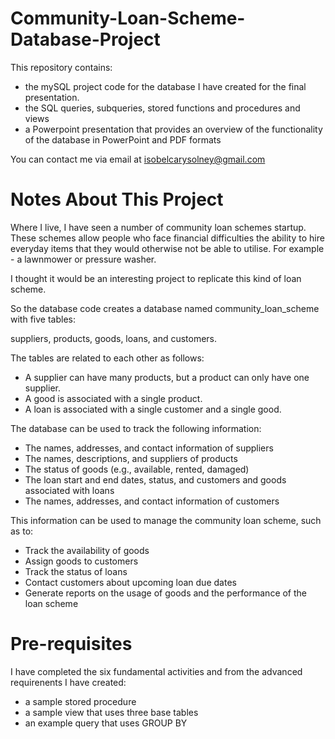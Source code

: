 # Community-Loan-Scheme-Database-Project

This repository contains: 

* the mySQL project code for the database I have created for the final presentation.
* the SQL queries, subqueries, stored functions and procedures and views
* a Powerpoint presentation that provides an overview of the functionality of the database in PowerPoint and PDF formats


You can contact me via email at isobelcarysolney@gmail.com

# Notes About This Project

Where I live, I have seen a number of community loan schemes startup. These schemes allow people who face financial difficulties the ability to hire everyday items that they would otherwise not be able to utilise.  For example - a lawnmower or pressure washer. 

I thought it would be an interesting project to replicate this kind of loan scheme.

So the database code creates a database named community_loan_scheme with five tables: 

suppliers, products, goods, loans, and customers. 

The tables are related to each other as follows:

*	A supplier can have many products, but a product can only have one supplier.
*	A good is associated with a single product.
*	A loan is associated with a single customer and a single good.

The database can be used to track the following information:

*	The names, addresses, and contact information of suppliers
*	The names, descriptions, and suppliers of products
*	The status of goods (e.g., available, rented, damaged)
*	The loan start and end dates, status, and customers and goods associated with loans
*	The names, addresses, and contact information of customers

This information can be used to manage the community loan scheme, such as to:

*	Track the availability of goods
*	Assign goods to customers
*	Track the status of loans
*	Contact customers about upcoming loan due dates
*	Generate reports on the usage of goods and the performance of the loan scheme

# Pre-requisites

I have completed the six fundamental activities and from the advanced requirenents I have created:

* a sample stored procedure
* a sample view that uses three base tables
* an example query that uses GROUP BY
